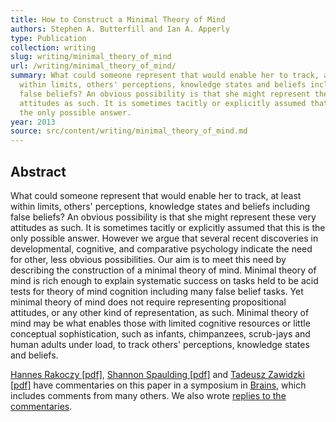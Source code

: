```yaml
---
title: How to Construct a Minimal Theory of Mind
authors: Stephen A. Butterfill and Ian A. Apperly
type: Publication
collection: writing
slug: writing/minimal_theory_of_mind
url: /writing/minimal_theory_of_mind/
summary: What could someone represent that would enable her to track, at least
  within limits, others' perceptions, knowledge states and beliefs including
  false beliefs? An obvious possibility is that she might represent these very
  attitudes as such. It is sometimes tacitly or explicitly assumed that this is
  the only possible answer.
year: 2013
source: src/content/writing/minimal_theory_of_mind.md
---
```


## Abstract

What could someone represent that would enable her to track, at least within limits, others' perceptions, knowledge states and beliefs including false beliefs?  An obvious possibility is that she might represent these very attitudes as such. It is sometimes tacitly or explicitly assumed that this is the only possible answer. However we argue that several recent discoveries in developmental, cognitive, and comparative psychology indicate the need for other, less obvious possibilities. Our aim is to meet this need by describing the construction of a minimal theory of mind.  Minimal theory of mind is rich enough to explain systematic success on tasks held to be acid tests for theory of mind cognition including many false belief tasks. Yet minimal theory of mind does not require representing propositional attitudes, or any other kind of representation, as such. Minimal theory of mind may be what enables those with limited cognitive resources or little conceptual sophistication, such as infants, chimpanzees, scrub-jays and human adults under load,  to track others' perceptions, knowledge states and beliefs.


<p> <a href="http://philosophyofbrains.com/wp-content/uploads/2013/11/rakoczy.pdf" target="_blank">Hannes Rakoczy [pdf]</a><span>, </span><a href="http://philosophyofbrains.com/wp-content/uploads/2013/11/spaulding.pdf" target="_blank">Shannon Spaulding [pdf]</a><span> and </span><a href="http://philosophyofbrains.com/wp-content/uploads/2013/11/zawidzki.pdf" target="_blank">Tadeusz Zawidzki [pdf]</a><span> have commentaries  on this paper in  a symposium in </span><a href="http://philosophyofbrains.com/2013/11/11/symposium-on-butterfill-and-apperlys-how-to-construct-a-minimal-theory-of-mind-mind-language-28-5-606-63.aspx">Brains</a><span>, which includes comments from many others.  </span><span>We also wrote  </span><a href="/writing/minimal_brains_discussion_replies/">replies to the commentaries</a><span>.</span></p>

